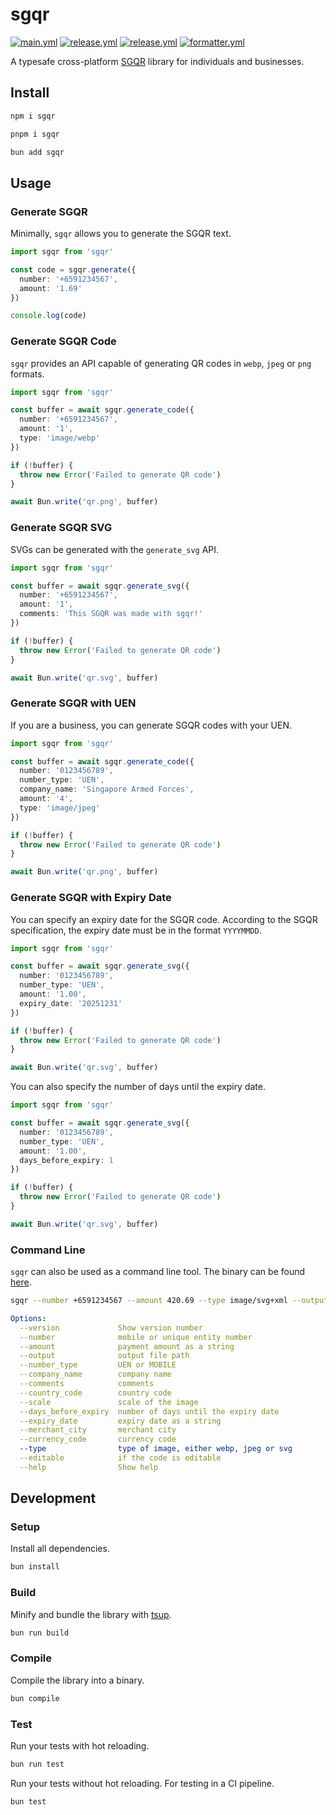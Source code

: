 # sgqr

[![main.yml](https://github.com/winstxnhdw/sgqr/actions/workflows/main.yml/badge.svg)](https://github.com/winstxnhdw/sgqr/actions/workflows/main.yml)
[![release.yml](https://github.com/winstxnhdw/sgqr/actions/workflows/release.yml/badge.svg)](https://github.com/winstxnhdw/sgqr/actions/workflows/release.yml)
[![release.yml](https://github.com/winstxnhdw/sgqr/actions/workflows/publish.yml/badge.svg)](https://github.com/winstxnhdw/sgqr/actions/workflows/publish.yml)
[![formatter.yml](https://github.com/winstxnhdw/sgqr/actions/workflows/formatter.yml/badge.svg)](https://github.com/winstxnhdw/sgqr/actions/workflows/formatter.yml)

A typesafe cross-platform [SGQR](https://www.mas.gov.sg/development/e-payments/sgqr) library for individuals and businesses.

## Install

```bash
npm i sgqr
```

```bash
pnpm i sgqr
```

```bash
bun add sgqr
```

## Usage

### Generate SGQR

Minimally, `sgqr` allows you to generate the SGQR text.

```ts
import sgqr from 'sgqr'

const code = sgqr.generate({
  number: '+6591234567',
  amount: '1.69'
})

console.log(code)
```

### Generate SGQR Code

`sgqr` provides an API capable of generating QR codes in `webp`, `jpeg` or `png` formats.

```ts
import sgqr from 'sgqr'

const buffer = await sgqr.generate_code({
  number: '+6591234567',
  amount: '1',
  type: 'image/webp'
})

if (!buffer) {
  throw new Error('Failed to generate QR code')
}

await Bun.write('qr.png', buffer)
```

### Generate SGQR SVG

SVGs can be generated with the `generate_svg` API.

```ts
import sgqr from 'sgqr'

const buffer = await sgqr.generate_svg({
  number: '+6591234567',
  amount: '1',
  comments: 'This SGQR was made with sgqr!'
})

if (!buffer) {
  throw new Error('Failed to generate QR code')
}

await Bun.write('qr.svg', buffer)
```

### Generate SGQR with UEN

If you are a business, you can generate SGQR codes with your UEN.

```ts
import sgqr from 'sgqr'

const buffer = await sgqr.generate_code({
  number: '0123456789',
  number_type: 'UEN',
  company_name: 'Singapore Armed Forces',
  amount: '4',
  type: 'image/jpeg'
})

if (!buffer) {
  throw new Error('Failed to generate QR code')
}

await Bun.write('qr.png', buffer)
```

### Generate SGQR with Expiry Date

You can specify an expiry date for the SGQR code. According to the SGQR specification, the expiry date must be in the format `YYYYMMDD`.

```ts
import sgqr from 'sgqr'

const buffer = await sgqr.generate_svg({
  number: '0123456789',
  number_type: 'UEN',
  amount: '1.00',
  expiry_date: '20251231'
})

if (!buffer) {
  throw new Error('Failed to generate QR code')
}

await Bun.write('qr.svg', buffer)
```

You can also specify the number of days until the expiry date.

```ts
import sgqr from 'sgqr'

const buffer = await sgqr.generate_svg({
  number: '0123456789',
  number_type: 'UEN',
  amount: '1.00',
  days_before_expiry: 1
})

if (!buffer) {
  throw new Error('Failed to generate QR code')
}

await Bun.write('qr.svg', buffer)
```

### Command Line

`sgqr` can also be used as a command line tool. The binary can be found [here](https://github.com/winstxnhdw/sgqr/releases/tag/latest).

```bash
sgqr --number +6591234567 --amount 420.69 --type image/svg+xml --output qr.svg
```

```yml
Options:
  --version             Show version number                             [boolean]
  --number              mobile or unique entity number                  [string] [required]
  --amount              payment amount as a string                      [string] [required]
  --output              output file path                                [string] [required]
  --number_type         UEN or MOBILE                                   [string]
  --company_name        company name                                    [string]
  --comments            comments                                        [string]
  --country_code        country code                                    [string]
  --scale               scale of the image                              [number]
  --days_before_expiry  number of days until the expiry date            [number]
  --expiry_date         expiry date as a string                         [string]
  --merchant_city       merchant city                                   [string]
  --currency_code       currency code                                   [string]
  --type                type of image, either webp, jpeg or svg         [choices: "image/webp", "image/jpeg", "image/svg+xml"]
  --editable            if the code is editable                         [boolean]
  --help                Show help                                       [boolean]
```

## Development

### Setup

Install all dependencies.

```bash
bun install
```

### Build

Minify and bundle the library with [tsup](https://github.com/egoist/tsup).

```bash
bun run build
```

### Compile

Compile the library into a binary.

```bash
bun compile
```

### Test

Run your tests with hot reloading.

```bash
bun run test
```

Run your tests without hot reloading. For testing in a CI pipeline.

```bash
bun test
```
